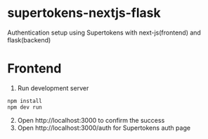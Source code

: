 # supertokens-nextjs-flask
Authentication setup using Supertokens with next-js(frontend) and flask(backend)

# Frontend
1. Run development server
```
npm install
npm dev run
```
2. Open http://localhost:3000 to confirm the success
3. Open http://localhost:3000/auth for Supertokens auth page
